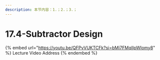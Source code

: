 ```yaml
---
description: 本节内容：1.；2.；3.；
---
```


# 17.4-Subtractor Design

{% embed url="https://youtu.be/QFPvVUKTCFk?si=bMi7FMqIIpWIomy8" %}
Lecture Video Address
{% endembed %}

